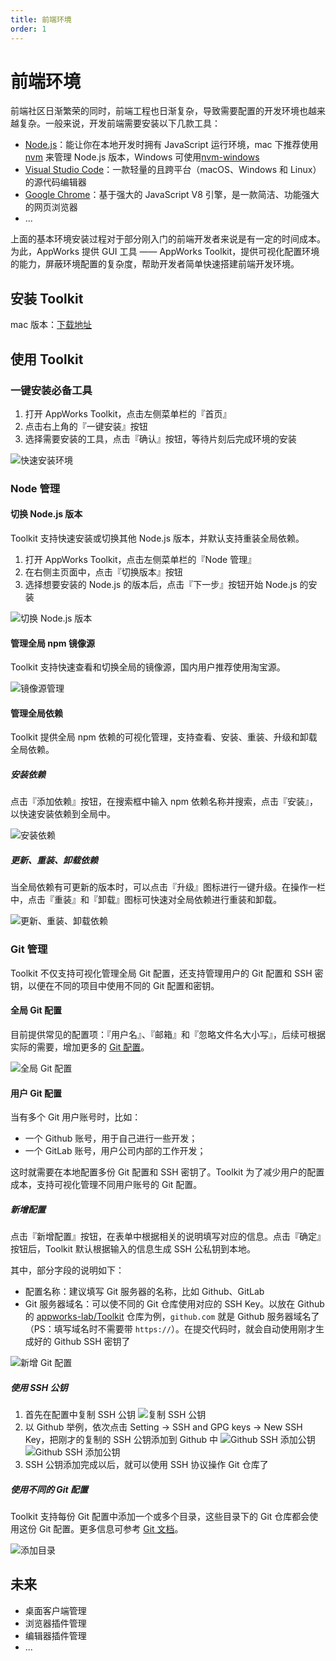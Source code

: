 ```yaml
---
title: 前端环境
order: 1
---
```


# 前端环境

前端社区日渐繁荣的同时，前端工程也日渐复杂，导致需要配置的开发环境也越来越复杂。一般来说，开发前端需要安装以下几款工具：

- [Node.js](https://nodejs.org/)：能让你在本地开发时拥有 JavaScript 运行环境，mac 下推荐使用 [nvm](https://github.com/nvm-sh/nvm) 来管理 Node.js 版本，Windows 可使用[nvm-windows](https://github.com/coreybutler/nvm-windows)
- [Visual Studio Code](https://code.visualstudio.com/)：一款轻量的且跨平台（macOS、Windows 和 Linux）的源代码编辑器
- [Google Chrome](https://www.google.cn/chrome)：基于强大的 JavaScript V8 引擎，是一款简洁、功能强大的网页浏览器
- ...

上面的基本环境安装过程对于部分刚入门的前端开发者来说是有一定的时间成本。为此，AppWorks 提供 GUI 工具 —— AppWorks Toolkit，提供可视化配置环境的能力，屏蔽环境配置的复杂度，帮助开发者简单快速搭建前端开发环境。

## 安装 Toolkit

mac 版本：[下载地址](https://iceworks.oss-cn-hangzhou.aliyuncs.com/toolkit/mac/AppWorks%20Toolkit.dmg)

## 使用 Toolkit

### 一键安装必备工具

1. 打开 AppWorks Toolkit，点击左侧菜单栏的『首页』
2. 点击右上角的『一键安装』按钮
3. 选择需要安装的工具，点击『确认』按钮，等待片刻后完成环境的安装

![快速安装环境](https://img.alicdn.com/imgextra/i4/O1CN01KP7tDf1WBXsJb5Vvv_!!6000000002750-2-tps-2200-1448.png_790x10000.jpg)

### Node 管理

#### 切换 Node.js 版本

Toolkit 支持快速安装或切换其他 Node.js 版本，并默认支持重装全局依赖。

1. 打开 AppWorks Toolkit，点击左侧菜单栏的『Node 管理』
2. 在右侧主页面中，点击『切换版本』按钮
3. 选择想要安装的 Node.js 的版本后，点击『下一步』按钮开始 Node.js 的安装

![切换 Node.js 版本](https://img.alicdn.com/imgextra/i4/O1CN01l16rxb1mPJdWOE6tC_!!6000000004946-2-tps-2200-1448.png_790x10000.jpg)

#### 管理全局 npm 镜像源

Toolkit 支持快速查看和切换全局的镜像源，国内用户推荐使用淘宝源。

![镜像源管理](https://img.alicdn.com/imgextra/i2/O1CN01vRNs7M1DrFEehgE4l_!!6000000000269-2-tps-2200-1448.png_790x10000.jpg)

#### 管理全局依赖

Toolkit 提供全局 npm 依赖的可视化管理，支持查看、安装、重装、升级和卸载全局依赖。

##### 安装依赖

点击『添加依赖』按钮，在搜索框中输入 npm 依赖名称并搜索，点击『安装』，以快速安装依赖到全局中。

![安装依赖](https://img.alicdn.com/imgextra/i2/O1CN01RrnEcT1oFoeTXw6Py_!!6000000005196-2-tps-2200-1448.png_790x10000.jpg)

##### 更新、重装、卸载依赖

当全局依赖有可更新的版本时，可以点击『升级』图标进行一键升级。在操作一栏中，点击『重装』和『卸载』图标可快速对全局依赖进行重装和卸载。

![更新、重装、卸载依赖](https://img.alicdn.com/imgextra/i3/O1CN01O6G2Sq1O6wyamHvie_!!6000000001657-2-tps-2200-1448.png_790x10000.jpg)

### Git 管理

Toolkit 不仅支持可视化管理全局 Git 配置，还支持管理用户的 Git 配置和 SSH 密钥，以便在不同的项目中使用不同的 Git 配置和密钥。

#### 全局 Git 配置

目前提供常见的配置项：『用户名』、『邮箱』和『忽略文件名大小写』，后续可根据实际的需要，增加更多的 [Git 配置](https://git-scm.com/docs/git-config#_values)。

![全局 Git 配置](https://img.alicdn.com/imgextra/i1/O1CN01T5V55G1KIAD1XOADf_!!6000000001140-2-tps-2200-1448.png_790x10000.jpg)

#### 用户 Git 配置

当有多个 Git 用户账号时，比如：

- 一个 Github 账号，用于自己进行一些开发；
- 一个 GitLab 账号，用户公司内部的工作开发；

这时就需要在本地配置多份 Git 配置和 SSH 密钥了。Toolkit 为了减少用户的配置成本，支持可视化管理不同用户账号的 Git 配置。

##### 新增配置

点击『新增配置』按钮，在表单中根据相关的说明填写对应的信息。点击『确定』按钮后，Toolkit 默认根据输入的信息生成 SSH 公私钥到本地。

其中，部分字段的说明如下：

- 配置名称：建议填写 Git 服务器的名称，比如 Github、GitLab
- Git 服务器域名：可以使不同的 Git 仓库使用对应的 SSH Key。以放在 Github 的 [appworks-lab/Toolkit](https://github.com/appworks-lab/toolkit) 仓库为例，`github.com` 就是 Github 服务器域名了（PS：填写域名时不需要带 `https://`）。在提交代码时，就会自动使用刚才生成好的 Github SSH 密钥了

![新增 Git 配置](https://img.alicdn.com/imgextra/i3/O1CN01aWknsl1NzcdchgyL9_!!6000000001641-2-tps-2200-1448.png_790x10000.jpg)

##### 使用 SSH 公钥

1. 首先在配置中复制 SSH 公钥
   ![复制 SSH 公钥](https://img.alicdn.com/imgextra/i3/O1CN01HwP2sV1TPKx8Sb0VZ_!!6000000002374-2-tps-2200-1448.png_790x10000.jpg)
2. 以 Github 举例，依次点击 Setting -> SSH and GPG keys -> New SSH Key，把刚才的复制的 SSH 公钥添加到 Github 中
   ![Github SSH 添加公钥](https://img.alicdn.com/imgextra/i4/O1CN016EZv101pyWw57wlaT_!!6000000005429-2-tps-2842-1480.png_790x10000.jpg)
   ![Github SSH 添加公钥](https://img.alicdn.com/imgextra/i2/O1CN010vdSYs21lxS4q558W_!!6000000007026-2-tps-2136-1088.png_790x10000.jpg)
3. SSH 公钥添加完成以后，就可以使用 SSH 协议操作 Git 仓库了

##### 使用不同的 Git 配置

Toolkit 支持每份 Git 配置中添加一个或多个目录，这些目录下的 Git 仓库都会使用这份 Git 配置。更多信息可参考 [Git 文档](https://git-scm.com/docs/git-config#_conditional_includes)。

![添加目录](https://img.alicdn.com/imgextra/i2/O1CN01viaiOJ1lnIlIrJHMJ_!!6000000004863-2-tps-2200-1448.png_790x10000.jpg)

## 未来

- 桌面客户端管理
- 浏览器插件管理
- 编辑器插件管理
- ...
